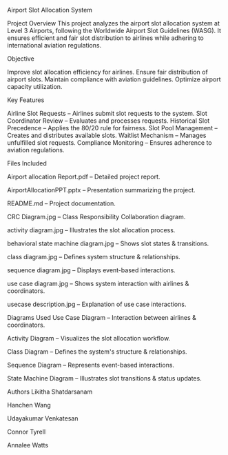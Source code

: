 Airport Slot Allocation System

Project Overview
This project analyzes the airport slot allocation system at Level 3 Airports, following the Worldwide Airport Slot Guidelines (WASG). It ensures efficient and fair slot distribution to airlines while adhering to international aviation regulations.

Objective

Improve slot allocation efficiency for airlines.
Ensure fair distribution of airport slots.
Maintain compliance with aviation guidelines.
Optimize airport capacity utilization.

Key Features

Airline Slot Requests – Airlines submit slot requests to the system.
Slot Coordinator Review – Evaluates and processes requests.
Historical Slot Precedence – Applies the 80/20 rule for fairness.
Slot Pool Management – Creates and distributes available slots.
Waitlist Mechanism – Manages unfulfilled slot requests.
Compliance Monitoring – Ensures adherence to aviation regulations.

Files Included

Airport allocation Report.pdf – Detailed project report.

AirportAllocationPPT.pptx – Presentation summarizing the project.

README.md – Project documentation.

CRC Diagram.jpg – Class Responsibility Collaboration diagram.

activity diagram.jpg – Illustrates the slot allocation process.

behavioral state machine diagram.jpg – Shows slot states & transitions.

class diagram.jpg – Defines system structure & relationships.

sequence diagram.jpg – Displays event-based interactions.

use case diagram.jpg – Shows system interaction with airlines & coordinators.

usecase description.jpg – Explanation of use case interactions.

Diagrams Used
Use Case Diagram – Interaction between airlines & coordinators.

Activity Diagram – Visualizes the slot allocation workflow.

Class Diagram – Defines the system's structure & relationships.

Sequence Diagram – Represents event-based interactions.

State Machine Diagram – Illustrates slot transitions & status updates.

Authors
Likitha Shatdarsanam

Hanchen Wang

Udayakumar Venkatesan

Connor Tyrell

Annalee Watts

